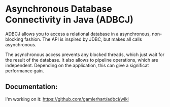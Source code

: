 # Asynchronous Database Connectivity in Java (ADBCJ)
ADBCJ allows you to access a relational database in a asynchronous, non-blocking fashion. The API is inspired by JDBC, but makes all calls asynchronous. 

The asynchronous access prevents any blocked threads, which just wait for the result of the database. It also allows to pipeline operations, which are independent. Depending on the application, this can give a significat performance gain.

## Documentation:
I'm working on it: https://github.com/gamlerhart/adbcj/wiki
